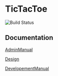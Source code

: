 # TicTacToe

![Build Status](https://travis-ci.org/resorver-dogs/TicTacToe.svg?branch=master)


## Documentation

[AdminManual](https://github.com/resorver-dogs/TicTacToe/blob/master/docs/AdminManual.md)

[Design](https://github.com/resorver-dogs/TicTacToe/blob/master/docs/Design.md)

[DevelopementManual](https://github.com/resorver-dogs/TicTacToe/blob/master/docs/DevelopementManual.md)
